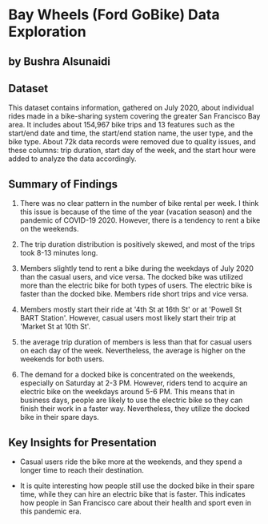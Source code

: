 # Bay Wheels (Ford GoBike) Data Exploration
## by Bushra Alsunaidi


## Dataset

This dataset contains information, gathered on July 2020, about individual rides made in a bike-sharing system covering the greater San Francisco Bay area. It includes about 154,967 bike trips and 13 features such as the start/end date and time, the start/end station name, the user type, and the bike type. About 72k data records were removed due to quality issues, and these columns: trip duration, start day of the week, and the start hour were added to analyze the data accordingly.


## Summary of Findings

1. There was no clear pattern in the number of bike rental per week. I think this issue is because of the time of the year (vacation season) and the pandemic of COVID-19 2020. However, there is a tendency to rent a bike on the weekends.

2. The trip duration distribution is positively skewed, and most of the trips took 8-13 minutes long.

3. Members slightly tend to rent a bike during the weekdays of July 2020 than the casual users, and vice versa. The docked bike was utilized more than the electric bike for both types of users. The electric bike is faster than the docked bike. Members ride short trips and vice versa.

4. Members mostly start their ride at '4th St at 16th St' or at 'Powell St BART Station'. However, casual users most likely start their trip at 'Market St at 10th St'.

5. the average trip duration of members is less than that for casual users on each day of the week. Nevertheless, the average is higher on the weekends for both users.

6. The demand for a docked bike is concentrated on the weekends, especially on Saturday at 2-3 PM. However, riders tend to acquire an electric bike on the weekdays around 5-6 PM. This means that in business days, people are likely to use the electric bike so they can finish their work in a faster way. Nevertheless, they utilize the docked bike in their spare days.

## Key Insights for Presentation

- Casual users ride the bike more at the weekends, and they spend a longer time to reach their destination.

- It is quite interesting how people still use the docked bike in their spare time, while they can hire an electric bike that is faster. This indicates how people in San Francisco care about their health and sport even in this pandemic era.